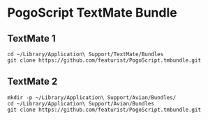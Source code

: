 # PogoScript TextMate Bundle

## TextMate 1

    cd ~/Library/Application\ Support/TextMate/Bundles
    git clone https://github.com/featurist/PogoScript.tmbundle.git

## TextMate 2
    
    mkdir -p ~/Library/Application\ Support/Avian/Bundles/
    cd ~/Library/Application\ Support/Avian/Bundles
    git clone https://github.com/featurist/PogoScript.tmbundle.git
